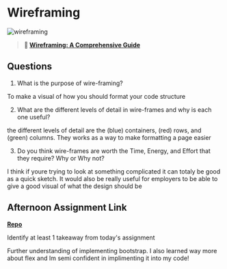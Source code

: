 # Wireframing

![wireframing](https://bcw.blob.core.windows.net/public/img/courses/2293087935019893)

> **📖 [Wireframing: A Comprehensive Guide](https://codeworksacademy.com/fs-student-guide/resources/wk1/06-Wireframing)**

## Questions

1. What is the purpose of wire-framing? 

To make a visual of how you should format your code structure

2. What are the different levels of detail in wire-frames and why is each one useful?

the different levels of detail are the (blue) containers, (red) rows, and (green) columns. They works as a way to make formatting a page easier

3. Do you think wire-frames are worth the Time, Energy, and Effort that they require? Why or Why not?

I think if youre trying to look at something complicated it can totaly be good as a quick sketch. It would also be really useful for employers to be able to give a good visual of what the design should be

## Afternoon Assignment Link

**[Repo](https://github.com/Tmontandon/<>)**

Identify at least 1 takeaway from today's assignment

Further understanding of implementing bootstrap. I also learned way more about flex and Im semi confident in implimenting it into my code!